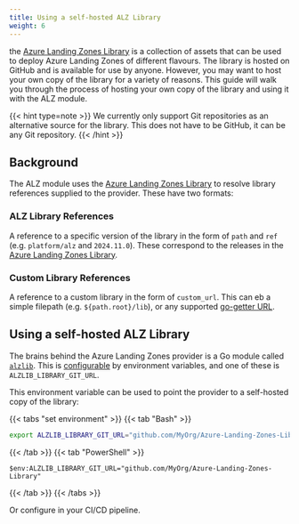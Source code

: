```yaml
---
title: Using a self-hosted ALZ Library
weight: 6
---
```


the [Azure Landing Zones Library](https://github.com/Azure/Azure-Landing-Zones-Library) is a collection of assets that can be used to deploy Azure Landing Zones of different flavours.
The library is hosted on GitHub and is available for use by anyone.
However, you may want to host your own copy of the library for a variety of reasons.
This guide will walk you through the process of hosting your own copy of the library and using it with the ALZ module.

{{< hint type=note >}}
We currently only support Git repositories as an alternative source for the library.
This does not have to be GitHub, it can be any Git repository.
{{< /hint >}}

## Background

The ALZ module uses the [Azure Landing Zones Library](https://github.com/Azure/Azure-Landing-Zones-Library) to resolve library references supplied to the provider.
These have two formats:

### ALZ Library References

A reference to a specific version of the library in the form of `path` and `ref` (e.g. `platform/alz` and `2024.11.0`).
These correspond to the releases in the [Azure Landing Zones Library](https://github.com/Azure/Azure-Landing-Zones-Library/releases).

### Custom Library References

A reference to a custom library in the form of `custom_url`.
This can eb a simple filepath (e.g. `${path.root}/lib`), or any supported [go-getter URL](https://github.com/hashicorp/go-getter?tab=readme-ov-file#url-format).

## Using a self-hosted ALZ Library

The brains behind the Azure Landing Zones provider is a Go module called [`alzlib`](https://github.com/Azure/alzlib).
This is [configurable](https://github.com/Azure/alzlib?tab=readme-ov-file#configuration) by environment variables, and one of these is `ALZLIB_LIBRARY_GIT_URL`.

This environment variable can be used to point the provider to a self-hosted copy of the library:

{{< tabs "set environment" >}}
{{< tab "Bash" >}}

```bash
export ALZLIB_LIBRARY_GIT_URL="github.com/MyOrg/Azure-Landing-Zones-Library"
```

{{< /tab >}}
{{< tab "PowerShell" >}}

```pwsh
$env:ALZLIB_LIBRARY_GIT_URL="github.com/MyOrg/Azure-Landing-Zones-Library"
```

{{< /tab >}}
{{< /tabs >}}

Or configure in your CI/CD pipeline.
